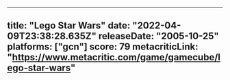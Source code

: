 
---
title: "Lego Star Wars"
date: "2022-04-09T23:38:28.635Z"
releaseDate: "2005-10-25"
platforms: ["gcn"]
score: 79
metacriticLink: "https://www.metacritic.com/game/gamecube/lego-star-wars"
---
